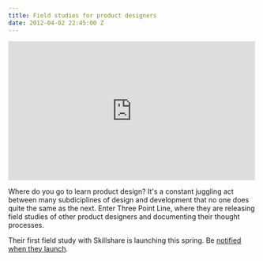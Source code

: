 ```yaml
---
title: Field studies for product designers
date: 2012-04-02 22:45:00 Z
---
```


<iframe src="http://player.vimeo.com/video/39452373?title=0&amp;byline=0&amp;portrait=0&amp;color=ffffff" width="500" height="281" frameborder="0" webkitAllowFullScreen mozallowfullscreen allowFullScreen></iframe>

Where do you go to learn product design? It's a constant juggling act between many subdiciplines of design and development that no one does quite the same as the next. Enter Three Point Line, where they are releasing field studies of other product designers and documenting their thought processes. 

Their first field study with Skillshare is launching this spring. Be [notified when they launch](http://threepointline.cc/).
